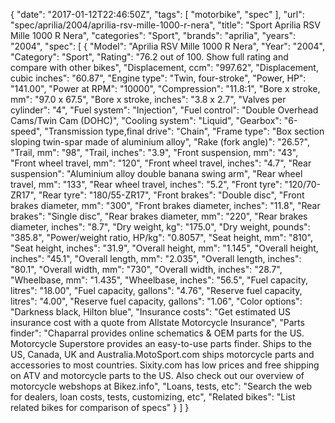 {
    "date": "2017-01-12T22:46:50Z",
    "tags": [
        "motorbike",
        "spec"
    ],
    "url": "spec\/aprilia\/2004\/aprilia-rsv-mille-1000-r-nera",
    "title": "Sport Aprilia RSV Mille 1000 R Nera",
    "categories": "Sport",
    "brands": "aprilia",
    "years": "2004",
    "spec": [
        {
            "Model": "Aprilia RSV Mille 1000 R Nera",
            "Year": "2004",
            "Category": "Sport",
            "Rating": "76.2 out of 100. Show full rating and compare with other bikes",
            "Displacement, ccm": "997.62",
            "Displacement, cubic inches": "60.87",
            "Engine type": "Twin, four-stroke",
            "Power, HP": "141.00",
            "Power at RPM": "10000",
            "Compression": "11.8:1",
            "Bore x stroke, mm": "97.0 x 67.5",
            "Bore x stroke, inches": "3.8 x 2.7",
            "Valves per cylinder": "4",
            "Fuel system": "Injection",
            "Fuel control": "Double Overhead Cams\/Twin Cam (DOHC)",
            "Cooling system": "Liquid",
            "Gearbox": "6-speed",
            "Transmission type,final drive": "Chain",
            "Frame type": "Box section sloping twin-spar made of aluminium alloy",
            "Rake (fork angle)": "26.5?",
            "Trail, mm": "98",
            "Trail, inches": "3.9",
            "Front suspension, mm": "43",
            "Front wheel travel, mm": "120",
            "Front wheel travel, inches": "4.7",
            "Rear suspension": "Aluminium alloy double banana swing arm",
            "Rear wheel travel, mm": "133",
            "Rear wheel travel, inches": "5.2",
            "Front tyre": "120\/70-ZR17",
            "Rear tyre": "180\/55-ZR17",
            "Front brakes": "Double disc",
            "Front brakes diameter, mm": "300",
            "Front brakes diameter, inches": "11.8",
            "Rear brakes": "Single disc",
            "Rear brakes diameter, mm": "220",
            "Rear brakes diameter, inches": "8.7",
            "Dry weight, kg": "175.0",
            "Dry weight, pounds": "385.8",
            "Power\/weight ratio, HP\/kg": "0.8057",
            "Seat height, mm": "810",
            "Seat height, inches": "31.9",
            "Overall height, mm": "1.145",
            "Overall height, inches": "45.1",
            "Overall length, mm": "2.035",
            "Overall length, inches": "80.1",
            "Overall width, mm": "730",
            "Overall width, inches": "28.7",
            "Wheelbase, mm": "1.435",
            "Wheelbase, inches": "56.5",
            "Fuel capacity, litres": "18.00",
            "Fuel capacity, gallons": "4.76",
            "Reserve fuel capacity, litres": "4.00",
            "Reserve fuel capacity, gallons": "1.06",
            "Color options": "Darkness black, Hilton blue",
            "Insurance costs": "Get estimated US insurance cost with a quote from Allstate Motorcycle Insurance",
            "Parts finder": "Chaparral provides online schematics & OEM parts for the US.   Motorcycle Superstore provides an easy-to-use parts finder. Ships to the US, Canada, UK and Australia.MotoSport.com ships motorcycle parts and accessories to most countries.    Sixity.com has low prices and free shipping on ATV and motorcycle parts to the US. Also check out our overview of motorcycle webshops at Bikez.info",
            "Loans, tests, etc": "Search the web for dealers, loan costs, tests, customizing, etc",
            "Related bikes": "List related bikes for comparison of specs"
        }
    ]
}